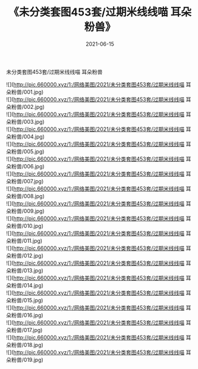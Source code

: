 ﻿---
layout: post
title:  《未分类套图453套/过期米线线喵 耳朵粉兽》
date:   2021-06-15
img: http://pic.660000.xyz/1:/网络美图/2021/未分类套图453套/过期米线线喵 耳朵粉兽/000.jpg
categories: [美女, 清纯, 唯美]
---

未分类套图453套/过期米线线喵 耳朵粉兽

 ![](http://pic.660000.xyz/1:/网络美图/2021/未分类套图453套/过期米线线喵 耳朵粉兽/001.jpg) <br>![](http://pic.660000.xyz/1:/网络美图/2021/未分类套图453套/过期米线线喵 耳朵粉兽/002.jpg) <br>![](http://pic.660000.xyz/1:/网络美图/2021/未分类套图453套/过期米线线喵 耳朵粉兽/003.jpg) <br>![](http://pic.660000.xyz/1:/网络美图/2021/未分类套图453套/过期米线线喵 耳朵粉兽/004.jpg) <br>![](http://pic.660000.xyz/1:/网络美图/2021/未分类套图453套/过期米线线喵 耳朵粉兽/005.jpg) <br>![](http://pic.660000.xyz/1:/网络美图/2021/未分类套图453套/过期米线线喵 耳朵粉兽/006.jpg) <br>![](http://pic.660000.xyz/1:/网络美图/2021/未分类套图453套/过期米线线喵 耳朵粉兽/007.jpg) <br>![](http://pic.660000.xyz/1:/网络美图/2021/未分类套图453套/过期米线线喵 耳朵粉兽/008.jpg) <br>![](http://pic.660000.xyz/1:/网络美图/2021/未分类套图453套/过期米线线喵 耳朵粉兽/009.jpg) <br>![](http://pic.660000.xyz/1:/网络美图/2021/未分类套图453套/过期米线线喵 耳朵粉兽/010.jpg) <br>![](http://pic.660000.xyz/1:/网络美图/2021/未分类套图453套/过期米线线喵 耳朵粉兽/011.jpg) <br>![](http://pic.660000.xyz/1:/网络美图/2021/未分类套图453套/过期米线线喵 耳朵粉兽/012.jpg) <br>![](http://pic.660000.xyz/1:/网络美图/2021/未分类套图453套/过期米线线喵 耳朵粉兽/013.jpg) <br>![](http://pic.660000.xyz/1:/网络美图/2021/未分类套图453套/过期米线线喵 耳朵粉兽/014.jpg) <br>![](http://pic.660000.xyz/1:/网络美图/2021/未分类套图453套/过期米线线喵 耳朵粉兽/015.jpg) <br>![](http://pic.660000.xyz/1:/网络美图/2021/未分类套图453套/过期米线线喵 耳朵粉兽/016.jpg) <br>![](http://pic.660000.xyz/1:/网络美图/2021/未分类套图453套/过期米线线喵 耳朵粉兽/017.jpg) <br>![](http://pic.660000.xyz/1:/网络美图/2021/未分类套图453套/过期米线线喵 耳朵粉兽/018.jpg) <br>![](http://pic.660000.xyz/1:/网络美图/2021/未分类套图453套/过期米线线喵 耳朵粉兽/019.jpg) <br>